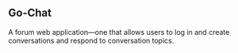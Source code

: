 ## Go-Chat
A forum web application—one that allows users to log in and create conversations and respond to conversation topics. 